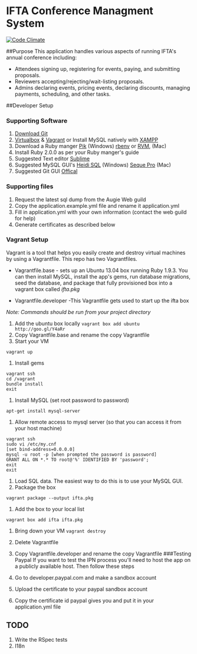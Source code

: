 IFTA Conference Managment System
=========================
[![Code Climate](https://codeclimate.com/github/awguild/ifta.png)](https://codeclimate.com/github/awguild/ifta)

##Purpose
This application handles various aspects of running IFTA's annual conference including:

* Attendees signing up, registering for events, paying, and submitting proposals.
* Reviewers accepting/rejecting/wait-listing proposals.
* Admins declaring events, pricing events, declaring discounts, managing payments, scheduling, and other tasks. 


##Developer Setup

### Supporting Software
1. [Download Git](http://git-scm.com/downloads)
1. [Virtualbox](https://www.virtualbox.org/wiki/Downloads) & [Vagrant](http://www.vagrantup.com/) or Install MySQL natively with [XAMPP](http://www.apachefriends.org/en/xampp.html)
1. Download a Ruby manger [Pik](http://rubyinstaller.org/add-ons/pik/) (Windows)  [rbenv](https://github.com/sstephenson/rbenv) or [RVM](https://rvm.io/rvm/install), (Mac) 
1. Install Ruby 2.0.0 as per your Ruby manger's guide
1. Suggested Text editor [Sublime](http://www.sublimetext.com/2)
1. Suggested MySQL GUI's [Heidi SQL](http://www.heidisql.com/download.php) (Windows) [Seque Pro](http://www.sequelpro.com/) (Mac)
1. Suggested Git GUI [Offical](http://git-scm.com/downloads/guis)

### Supporting files
1. Request the latest sql dump from the Augie Web guild 
1. Copy the application.example.yml file and rename it application.yml 
1. Fill in application.yml with your own information (contact the web guild for help)
1. Generate certificates as described below

### Vagrant Setup
Vagrant is a tool that helps you easily create and destroy virtual machines by using a Vagrantfile.  This repo has two Vagrantfiles.  

* Vagrantfile.base - sets up an Ubuntu 13.04 box running Ruby 1.9.3. You can then install MySQL, install the app's gems, run database migrations, seed the database, and package that fully provisioned box into a vagrant box called *ifta.pkg*

* Vagrantfile.developer -This Vagrantfile gets used to start up the ifta box 

*Note: Commands should be run from your project directory*

1. Add the ubuntu box locally ``` vagrant box add ubuntu http://goo.gl/Y4aRr ```
1. Copy Vagrantfile.base and rename the copy Vagrantfile
1. Start your VM
```
vagrant up 
```
1. Install gems 

```
vagrant ssh
cd /vagrant
bundle install
exit
```
1. Install MySQL (set root password to password)
```
apt-get install mysql-server
```
1. Allow remote access to mysql server (so that you can access it from your host machine)

```
vagrant ssh
sudo vi /etc/my.cnf
[set bind-address=0.0.0.0]
mysql -u root -p [when prompted the password is password]
GRANT ALL ON *.* TO root@'%' IDENTIFIED BY 'password';
exit
exit
```
1. Load SQL data.  The easiest way to do this is to use your MySQL GUI.
1. Package the box 
```
vagrant package --output ifta.pkg
```
1. Add the box to your local list
```
vagrant box add ifta ifta.pkg
```
1. Bring down your VM ``` vagrant destroy ```
1. Delete Vagrantfile
1. Copy Vagrantfile.developer and rename the copy Vagrantfile 
###Testing Paypal
If you want to test the IPN process you'll need to host the app on a publicly available host. Then follow these steps 

1. Go to developer.paypal.com and make a sandbox account
1. Upload the certificate to your paypal sandbox account
1. Copy the certificate id paypal gives you and put it in your application.yml file



## TODO 
1. Write the RSpec tests
1. I18n 